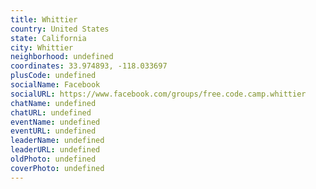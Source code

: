 ```yaml
---
title: Whittier
country: United States
state: California
city: Whittier
neighborhood: undefined
coordinates: 33.974893, -118.033697
plusCode: undefined
socialName: Facebook
socialURL: https://www.facebook.com/groups/free.code.camp.whittier
chatName: undefined
chatURL: undefined
eventName: undefined
eventURL: undefined
leaderName: undefined
leaderURL: undefined
oldPhoto: undefined
coverPhoto: undefined
---
```

